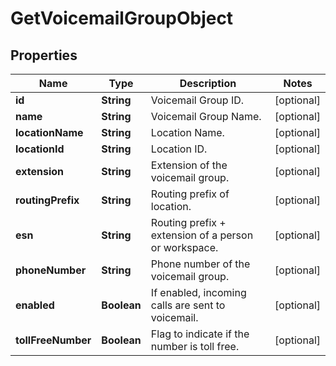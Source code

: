 

# GetVoicemailGroupObject


## Properties

| Name | Type | Description | Notes |
|------------ | ------------- | ------------- | -------------|
|**id** | **String** | Voicemail Group ID. |  [optional] |
|**name** | **String** | Voicemail Group Name. |  [optional] |
|**locationName** | **String** | Location Name. |  [optional] |
|**locationId** | **String** | Location ID. |  [optional] |
|**extension** | **String** | Extension of the voicemail group. |  [optional] |
|**routingPrefix** | **String** | Routing prefix of location. |  [optional] |
|**esn** | **String** | Routing prefix + extension of a person or workspace. |  [optional] |
|**phoneNumber** | **String** | Phone number of the voicemail group. |  [optional] |
|**enabled** | **Boolean** | If enabled, incoming calls are sent to voicemail. |  [optional] |
|**tollFreeNumber** | **Boolean** | Flag to indicate if the number is toll free. |  [optional] |



